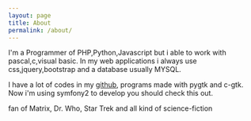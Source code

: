 ```yaml
---
layout: page
title: About
permalink: /about/
---
```


I'm a Programmer of PHP,Python,Javascript but i able to work with pascal,c,visual basic.
In my web applications i always use css,jquery,bootstrap and a database usually MYSQL.

I have a lot of codes in my [github](https://github.com/uelei), programs made with pygtk and c-gtk. Now i'm using symfony2 to develop you should check this out.

fan of Matrix, Dr. Who, Star Trek and all kind of science-fiction
